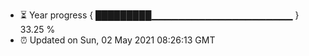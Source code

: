 - ⏳ Year progress { █████████▁▁▁▁▁▁▁▁▁▁▁▁▁▁▁▁▁▁▁▁▁ } 33.25 %
- ⏰ Updated on Sun, 02 May 2021 08:26:13 GMT

